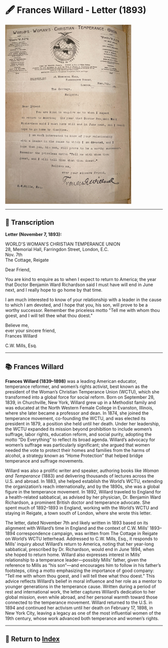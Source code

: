 # 🖋️ Frances Willard - Letter (1893)

<a href="../assets/Frances_Willard_Letter.jpg" target="_blank">
  <img src="../assets/Frances_Willard_Letter.jpg" alt="Frances Willard Letter" style="max-width: 80%; height: auto;"/>
</a>

---

## 📜 Transcription

**Letter (November 7, 1893):**  

WORLD'S WOMAN'S CHRISTIAN TEMPERANCE UNION  
28, Memorial Hall, Farringdon Street, London, E.C.  
Nov. 7th  
The Cottage, Reigate  

Dear Friend,  

You are kind to enquire as to when I expect to return to America; the year that Doctor Benjamin Ward Richardson said I must have will end in June next, and I really hope to go home by that time.  

I am much interested to know of your relationship with a leader in the cause to which I am devoted, and I hope that you, his son, will prove to be a worthy successor. Remember the priceless motto "Tell me with whom thou goest, and I will tell thee what thou doest."  

Believe me,  
ever your sincere friend,  
Frances Willard  

C.W. Mills, Esq.  

---

## 📚 Frances Willard

**Frances Willard (1839–1898)** was a leading American educator, temperance reformer, and women’s rights activist, best known as the president of the Woman’s Christian Temperance Union (WCTU), which she transformed into a global force for social reform. Born on September 28, 1839, in Churchville, New York, Willard grew up in a Methodist family and was educated at the North Western Female College in Evanston, Illinois, where she later became a professor and dean. In 1874, she joined the temperance movement, co-founding the WCTU, and was elected its president in 1879, a position she held until her death. Under her leadership, the WCTU expanded its mission beyond prohibition to include women’s suffrage, labor rights, education reform, and social purity, adopting the motto “Do Everything” to reflect its broad agenda. Willard’s advocacy for women’s suffrage was particularly significant; she argued that women needed the vote to protect their homes and families from the harms of alcohol, a strategy known as “Home Protection” that helped bridge temperance and suffrage movements.

Willard was also a prolific writer and speaker, authoring books like *Woman and Temperance* (1883) and delivering thousands of lectures across the U.S. and abroad. In 1883, she helped establish the World’s WCTU, extending the organization’s reach internationally, and by the 1890s, she was a global figure in the temperance movement. In 1892, Willard traveled to England for a health-related sabbatical, as advised by her physician, Dr. Benjamin Ward Richardson, a prominent British doctor and temperance advocate. She spent much of 1892–1893 in England, working with the World’s WCTU and staying in Reigate, a town south of London, where she wrote this letter.

The letter, dated November 7th and likely written in 1893 based on its alignment with Willard’s time in England and the context of C.W. Mills’ 1893–1894 correspondence campaign, was written from The Cottage in Reigate on World’s WCTU letterhead. Addressed to C.W. Mills, Esq., it responds to Mills’ inquiry about Willard’s return to America, noting that her year-long sabbatical, prescribed by Dr. Richardson, would end in June 1894, when she hoped to return home. Willard also expresses interest in Mills’ relationship to a temperance leader—possibly Mills’ father, given the reference to Mills as “his son”—and encourages him to follow in his father’s footsteps, citing a motto emphasizing the importance of good company: “Tell me with whom thou goest, and I will tell thee what thou doest.” This advice reflects Willard’s belief in moral influence and her role as a mentor to younger generations in the temperance cause. Written during a period of rest and international work, the letter captures Willard’s dedication to her global mission, even while abroad, and her personal warmth toward those connected to the temperance movement. Willard returned to the U.S. in 1894 and continued her activism until her death on February 17, 1898, in New York City, leaving a legacy as one of the most influential women of the 19th century, whose work advanced both temperance and women’s rights.

---

## 🔗 Return to [Index](index.md)